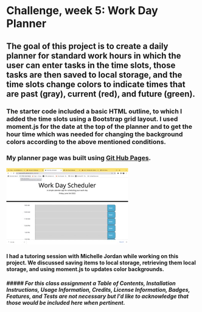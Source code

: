 # Challenge, week 5: Work Day Planner

## The goal of this project is to create a daily planner for standard work hours in which the user can enter tasks in the time slots, those tasks are then saved to local storage, and the time slots change colors to indicate times that are past (gray), current (red), and future (green). 

### The starter code included a basic HTML outline, to which I added the time slots using a Bootstrap grid layout. I used moment.js for the date at the top of the planner and to get the hour time which was needed for changing the background colors according to the above mentioned conditions. 

### My planner page was built using [Git Hub Pages](https://mcamy2001.github.io/daily-planner/). 

![Screenshot](./assets/images/Screen%20Shot%202022-06-03%20at%207.14.40%20PM%20Small.jpeg)

#### I had a tutoring session with Michelle Jordan while working on this project. We discussed saving items to local storage, retrieving them local storage, and using moment.js to updates color backgrounds.

##### ##### For this class assignment a Table of Contents, Installation Instructions, Usage Information, Credits, License Information, Badges, Features, and Tests are not necessary but I'd like to acknowledge that those would be included here when pertinent.
